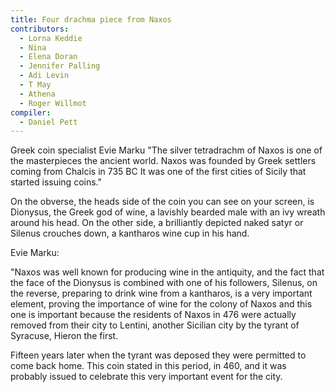 ```yaml
---
title: Four drachma piece from Naxos
contributors:
  - Lorna Keddie
  - Nina
  - Elena Doran
  - Jennifer Palling
  - Adi Levin
  - T May
  - Athena
  - Roger Willmot
compiler:
  - Daniel Pett
---
```

Greek coin specialist Evie Marku "The silver tetradrachm of Naxos is one of the masterpieces the ancient world. Naxos was founded by Greek settlers coming from Chalcis in 735 BC It was one of the first cities of Sicily that started issuing coins."

On the obverse, the heads side of the coin you can see on your screen, is Dionysus, the Greek god of wine, a lavishly bearded male with an ivy wreath around his head. On the other side, a brilliantly depicted naked satyr or Silenus crouches down, a kantharos wine cup in his hand.

Evie Marku:

"Naxos was well known for producing wine in the antiquity, and the fact that the face of the Dionysus is combined with one of his followers, Silenus, on the reverse, preparing to drink wine from a kantharos, is a very important element, proving the importance of wine for the colony of Naxos and this one is important because the residents of Naxos in 476 were actually removed from their city to Lentini, another Sicilian city by the tyrant of Syracuse, Hieron the first.

Fifteen years later when the tyrant was deposed they were permitted to come back home. This coin stated in this period, in 460, and it was probably issued to celebrate this very important event for the city.
